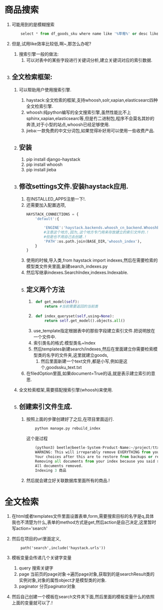 # 商品搜索
1. 可能用到的是模糊搜索
    ```python
        select * from df_goods_sku where name like '%草莓%' or desc like '%草莓%';
    ```
2. 但是,试用like效率比较低,啊~,那怎么办呢?
    1. 搜索引擎一般的做法:
        1. 可以对表中的某些字段进行关键词分析,建立关键词对应的索引数据.

3. ## 全文检索框架:
    1. 可以帮助用户使用搜索引擎. 
        1. haystack:全文检索的框架,支持whoosh,solr,xapian,elasticsearc四种全文检索引擎.
        2. whoosh:纯python编写的全文搜索引擎,虽然性能比不上sphinx,xapian,elasticsearc等,但是冇二进制包,程序不会莫名其妙的奔溃,对于小型的站点,whoosh已经足够使用.
        3. jieba:一款免费的中文分词包,如果觉得补好用可以使用一些收费产品.
    2. ## 安装
        1. pip install django-haystack
        2. pip install whoosh
        3. pip install jieba
    3. ## 修改settings文件.安装haystack应用.
        1. 在INSTALLED_APPS注册一下!.
        2. 还需要加入配置选项,
            ```python
            HAYSTACK_CONNECTIONS = {
                'default':{

                    'ENGINE':'haystack.backends.whoosh_cn_backend.WhooshEngine',
                    #注意这个地方,因为,这个地方专门用来存放建立的索引文件的.!
                    #但是也不用自己去创建.!
                    'PATH':os.path.join(BASE_DIR,'whoosh_index'),
                }
            }
            ```
        3. 使用的时候,导入类,from haystack import indexes,然后在需要检索的模型类文件夹里面,新建search_indexes.py
        4. 然后写继承indexes.SearchIndex,indexes.Indexable.
        5. ## 定义两个方法
            1. ```python
                def get_model(self):
                    return #当前需要返回的当前类
                ```
            2. ```python
                def index_queryset(self,using=None):
                    return self.get_model().objects.all()
                ```
            3. use_template指定根据表中的那些字段建立索引文件.把说明放在一个文件中. 
            4. 索引类名的格式:模型类名+Index
            5. 然后templates新建search/indexes,然后在里面建立你需要检索模型类的名字的文件夹,这里就建立goods,
                1. 然后里面新建一个text文件,都是小写,例如是这个,goodssku_text.txt
        6. 在filedOption里面,如果document=True的话,就是表示建立索引的意思.
    
    4. 全文检索框架,需要搭配搜索引擎(whoosh)来使用.
    5. ## 创建索引文件生成.
        1. 按照上面的步骤创建好了之后,在项目里面运行.
            ```python
                python manage.py rebuild_index
            ```
            这个是过程
            ```python
                (python3) beetle@beetle-System-Product-Name:~/project/ttxx$ python manage.py rebuild_index
                WARNING: This will irreparably remove EVERYTHING from your search index in connection 'default'.
                Your choices after this are to restore from backups or rebuild via the `rebuild_index` command.Are you sure you wish to continue? [y/N] y
                Removing all documents from your index because you said so.
                All documents removed.
                Indexing 3 商品
            ```
        2. 然后就会建立好关联数据库里面所有的商品.!

# 全文检索

1. 在html或者templates文件里面设置表单,form,需要搜索目标的名字是q,具体我也不清楚为什么,表单的method方式是get,然后action是自己决定,这里暂时写action='search'
2. 然后在项目的url里面定义,
    ```
        path('search',include('haystack.urls'))
    ```
3. 模板变量会传递几个关键字变量
    1. query 搜索关键字
    2. page 当前页的page对象->遍历page对象,获取到的是searchResult类的实例对象,对象的属性object才是模型类的对象.
    3. paginator 分页paginator对象

4. 然后自己创建一个模板在search文件夹下面,然后里面的模板变量什么的依照上面的变量就可以了.!


